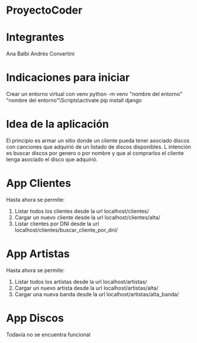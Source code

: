 # ProyectoCoder

# Integrantes
Ana Balbi
Andrés Convertini

# Indicaciones para iniciar
Crear un entorno virtual con venv
python -m venv "nombre del entorno"
"nombre del entorno"\Scripts\activate
pip install django

# Idea de la aplicación
El principio es armar un sitio donde un cliente pueda tener asociado discos con canciones que adquirió de un listado de discos disponibles. L intención es buscar discos por genero o por nombre y que al comprarlos el cliente tenga asociado el disco que adquirió.

# App Clientes
Hasta ahora se permite:
1) Listar todos los clientes desde la url localhost/clientes/
2) Cargar un nuevo cliente desde la url localhost/clientes/alta/
3) Listar clientes por DNI desde la url localhost/clientes/buscar_cliente_por_dni/

# App Artistas
Hasta ahora se permite:
1) Listar todos los artistas desde la url localhost/artistas/
2) Cargar un nuevo artista desde la url localhost/artistas/alta/
3) Cargar una nueva banda desde la url localhost/artistas/alta_banda/

# App Discos
Todavía no se encuentra funcional
